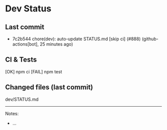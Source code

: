 # Dev Status

## Last commit
- 7c2b544 chore(dev): auto-update STATUS.md [skip ci] (#888) (github-actions[bot], 25 minutes ago)
## CI & Tests
[OK] npm ci
[FAIL] npm test

## Changed files (last commit)
dev/STATUS.md

---
Notes:
- ...
